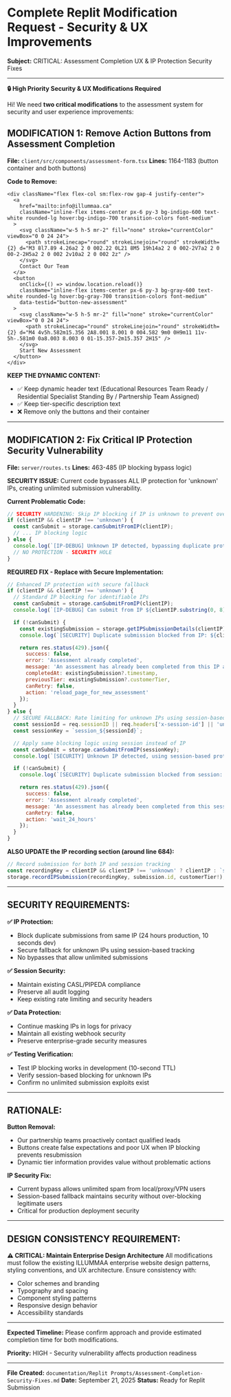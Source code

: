 # Complete Replit Modification Request - Security & UX Improvements

**Subject:** CRITICAL: Assessment Completion UX & IP Protection Security Fixes

---

**🔒 High Priority Security & UX Modifications Required**

Hi! We need **two critical modifications** to the assessment system for security and user experience improvements:

## **MODIFICATION 1: Remove Action Buttons from Assessment Completion**

**File:** `client/src/components/assessment-form.tsx`
**Lines:** 1164-1183 (button container and both buttons)

**Code to Remove:**
```tsx
<div className="flex flex-col sm:flex-row gap-4 justify-center">
  <a
    href="mailto:info@illummaa.ca"
    className="inline-flex items-center px-6 py-3 bg-indigo-600 text-white rounded-lg hover:bg-indigo-700 transition-colors font-medium"
  >
    <svg className="w-5 h-5 mr-2" fill="none" stroke="currentColor" viewBox="0 0 24 24">
      <path strokeLinecap="round" strokeLinejoin="round" strokeWidth={2} d="M3 8l7.89 4.26a2 2 0 002.22 0L21 8M5 19h14a2 2 0 002-2V7a2 2 0 00-2-2H5a2 2 0 002 2v10a2 2 0 002 2z" />
    </svg>
    Contact Our Team
  </a>
  <button
    onClick={() => window.location.reload()}
    className="inline-flex items-center px-6 py-3 bg-gray-600 text-white rounded-lg hover:bg-gray-700 transition-colors font-medium"
    data-testid="button-new-assessment"
  >
    <svg className="w-5 h-5 mr-2" fill="none" stroke="currentColor" viewBox="0 0 24 24">
      <path strokeLinecap="round" strokeLinejoin="round" strokeWidth={2} d="M4 4v5h.582m15.356 2A8.001 8.001 0 004.582 9m0 0H9m11 11v-5h-.581m0 0a8.003 8.003 0 01-15.357-2m15.357 2H15" />
    </svg>
    Start New Assessment
  </button>
</div>
```

**KEEP THE DYNAMIC CONTENT:**
- ✅ Keep dynamic header text (Educational Resources Team Ready / Residential Specialist Standing By / Partnership Team Assigned)
- ✅ Keep tier-specific description text
- ❌ Remove only the buttons and their container

---

## **MODIFICATION 2: Fix Critical IP Protection Security Vulnerability**

**File:** `server/routes.ts`
**Lines:** 463-485 (IP blocking bypass logic)

**SECURITY ISSUE:** Current code bypasses ALL IP protection for 'unknown' IPs, creating unlimited submission vulnerability.

**Current Problematic Code:**
```javascript
// SECURITY HARDENING: Skip IP blocking if IP is unknown to prevent over-blocking multiple users
if (clientIP && clientIP !== 'unknown') {
  const canSubmit = storage.canSubmitFromIP(clientIP);
  // ... IP blocking logic
} else {
  console.log(`[IP-DEBUG] Unknown IP detected, bypassing duplicate protection for security`);
  // NO PROTECTION - SECURITY HOLE
}
```

**REQUIRED FIX - Replace with Secure Implementation:**
```javascript
// Enhanced IP protection with secure fallback
if (clientIP && clientIP !== 'unknown') {
  // Standard IP blocking for identifiable IPs
  const canSubmit = storage.canSubmitFromIP(clientIP);
  console.log(`[IP-DEBUG] Can submit from IP ${clientIP.substring(0, 8)}***: ${canSubmit}`);

  if (!canSubmit) {
    const existingSubmission = storage.getIPSubmissionDetails(clientIP);
    console.log(`[SECURITY] Duplicate submission blocked from IP: ${clientIP.substring(0, 8)}***`);

    return res.status(429).json({
      success: false,
      error: 'Assessment already completed',
      message: 'An assessment has already been completed from this IP address. Each IP can only complete one assessment per day for security purposes.',
      completedAt: existingSubmission?.timestamp,
      previousTier: existingSubmission?.customerTier,
      canRetry: false,
      action: 'reload_page_for_new_assessment'
    });
  }
} else {
  // SECURE FALLBACK: Rate limiting for unknown IPs using session-based tracking
  const sessionId = req.sessionID || req.headers['x-session-id'] || 'unknown-session';
  const sessionKey = `session_${sessionId}`;

  // Apply same blocking logic using session instead of IP
  const canSubmit = storage.canSubmitFromIP(sessionKey);
  console.log(`[SECURITY] Unknown IP detected, using session-based protection: ${sessionKey.substring(0, 12)}***`);

  if (!canSubmit) {
    console.log(`[SECURITY] Duplicate submission blocked from session: ${sessionKey.substring(0, 12)}***`);

    return res.status(429).json({
      success: false,
      error: 'Assessment already completed',
      message: 'An assessment has already been completed from this session. Please wait 24 hours before submitting another assessment.',
      canRetry: false,
      action: 'wait_24_hours'
    });
  }
}
```

**ALSO UPDATE the IP recording section (around line 684):**
```javascript
// Record submission for both IP and session tracking
const recordingKey = clientIP && clientIP !== 'unknown' ? clientIP : `session_${req.sessionID || req.headers['x-session-id'] || 'unknown-session'}`;
storage.recordIPSubmission(recordingKey, submission.id, customerTier!);
```

---

## **SECURITY REQUIREMENTS:**

**✅ IP Protection:**
- Block duplicate submissions from same IP (24 hours production, 10 seconds dev)
- Secure fallback for unknown IPs using session-based tracking
- No bypasses that allow unlimited submissions

**✅ Session Security:**
- Maintain existing CASL/PIPEDA compliance
- Preserve all audit logging
- Keep existing rate limiting and security headers

**✅ Data Protection:**
- Continue masking IPs in logs for privacy
- Maintain all existing webhook security
- Preserve enterprise-grade security measures

**✅ Testing Verification:**
- Test IP blocking works in development (10-second TTL)
- Verify session-based blocking for unknown IPs
- Confirm no unlimited submission exploits exist

---

## **RATIONALE:**

**Button Removal:**
- Our partnership teams proactively contact qualified leads
- Buttons create false expectations and poor UX when IP blocking prevents resubmission
- Dynamic tier information provides value without problematic actions

**IP Security Fix:**
- Current bypass allows unlimited spam from local/proxy/VPN users
- Session-based fallback maintains security without over-blocking legitimate users
- Critical for production deployment security

---

## **DESIGN CONSISTENCY REQUIREMENT:**

**⚠️ CRITICAL: Maintain Enterprise Design Architecture**
All modifications must follow the existing ILLUMMAA enterprise website design patterns, styling conventions, and UX architecture. Ensure consistency with:
- Color schemes and branding
- Typography and spacing
- Component styling patterns
- Responsive design behavior
- Accessibility standards

---

**Expected Timeline:** Please confirm approach and provide estimated completion time for both modifications.

**Priority:** HIGH - Security vulnerability affects production readiness

---

**File Created:** `documentation/Replit Prompts/Assessment-Completion-Security-Fixes.md`
**Date:** September 21, 2025
**Status:** Ready for Replit Submission